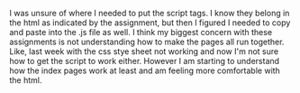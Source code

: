 I was unsure of where I needed to put the script tags. I know they belong in the html as indicated by the assignment, but then I figured I needed to copy and paste into the .js file as well. I think my biggest concern with these assignments is not understanding how to make the pages all run together. Like, last week with the css stye sheet not working and now I'm not sure how to get the script to work either. However I am starting to understand how the index pages work at least and am feeling more comfortable with the html.